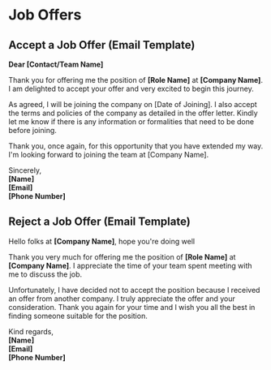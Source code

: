 # Job Offers

## Accept a Job Offer (Email Template)

**Dear [Contact/Team Name]**

Thank you for offering me the position of **[Role Name]** at **[Company Name]**.
I am delighted to accept your offer and very excited to begin this journey.

As agreed, I will be joining the company on [Date of Joining].
I also accept the terms and policies of the company as detailed in the offer letter.
Kindly let me know if there is any information or formalities that need to be done before joining. 

Thank you, once again, for this opportunity that you have extended my way.
I'm looking forward to joining the team at [Company Name].

Sincerely,\
**[Name]**\
**[Email]**\
**[Phone Number]**

## Reject a Job Offer (Email Template)

Hello folks at **[Company Name]**, hope you're doing well

Thank you very much for offering me the position of **[Role Name]** at **[Company Name]**.
I appreciate the time of your team spent meeting with me to discuss the job. 

Unfortunately, I have decided not to accept the position because I received an offer from another company.
I truly appreciate the offer and your consideration.
Thank you again for your time and I wish you all the best in finding someone suitable for the position.

Kind regards,\
**[Name]**\
**[Email]**\
**[Phone Number]**
